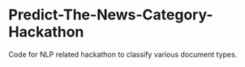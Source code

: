 # Predict-The-News-Category-Hackathon
Code for NLP related hackathon to classify various document types.
